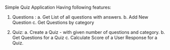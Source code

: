 Simple Quiz Application Having following features:

1. Questions :
  a. Get List of all questions with answers.
  b. Add New Question
  c. Get Questions by category

2. Quiz:
  a. Create a Quiz - with given number of questions and category.
  b. Get Questions for a Quiz
  c. Calculate Score of a User Response for a Quiz.
